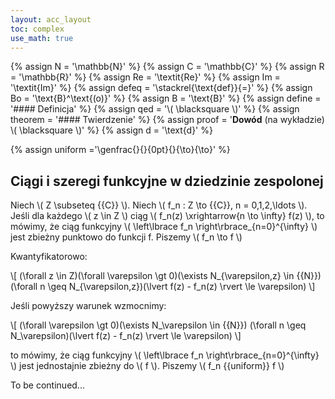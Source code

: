 ```yaml
---
layout: acc_layout
toc: complex
use_math: true
---
```

<!-- MathJax shortcuts -->
{% assign N = '\mathbb{N}' %}
{% assign C = '\mathbb{C}' %}
{% assign R = '\mathbb{R}' %}
{% assign Re = '\textit{Re}' %}
{% assign Im = '\textit{Im}' %}
{% assign defeq = '\stackrel{\text{def}}{=}' %}
{% assign Bo = '\text{B}^\text{(o)}' %}
{% assign B = '\text{B}' %}
{% assign define = '#### Definicja' %}
{% assign qed = '\\( \blacksquare \\)' %}
{% assign theorem = '#### Twierdzenie' %}
{% assign proof = '**Dowód** (na wykładzie) \\( \blacksquare \\)' %}
{% assign d = '\text{d}' %}


{% assign uniform ='\genfrac{}{}{0pt}{}{\to}{\to}' %}

Ciągi i szeregi funkcyjne w dziedzinie zespolonej
---

Niech \\( Z \subseteq {{C}} \\). Niech \\( f_n : Z \to {{C}}, n = 0,1,2,\ldots \\).
Jeśli dla każdego \\( z \in Z \\) ciąg \\( f_n(z) \xrightarrow{n \to \infty} f(z) \\), to mówimy, że ciąg funkcyjny \\( \left\lbrace f_n \right\rbrace_{n=0}^{\infty} \\) jest zbieżny punktowo do funkcji f. Piszemy \\( f_n \to f \\)

Kwantyfikatorowo:

\\[ 
    (\forall z \in Z)(\forall \varepsilon \gt 0)(\exists N_{\varepsilon,z} \in {{N}})
    (\forall n \geq N_{\varepsilon,z})(\lvert f(z) - f_n(z) \rvert \le \varepsilon) 
\\]

Jeśli powyższy warunek wzmocnimy:

\\[
    (\forall \varepsilon \gt 0)(\exists N_\varepsilon \in {{N}})
    (\forall n \geq N_\varepsilon)(\lvert f(z) - f_n(z) \rvert \le \varepsilon)
\\]

to mówimy, że ciąg funkcyjny \\( \left\lbrace f_n \right\rbrace_{n=0}^{\infty} \\)  jest jednostajnie zbieżny do \\( f \\). Piszemy \\( f_n {{uniform}} f \\)

To be continued...